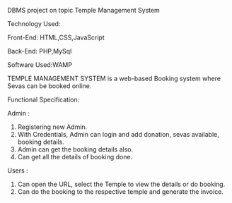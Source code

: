 DBMS project on topic Temple Management System

Technology Used:

Front-End: HTML,CSS,JavaScript

Back-End: PHP,MySql

Software Used:WAMP

TEMPLE MANAGEMENT SYSTEM is a web-based Booking system where Sevas can be booked online.

Functional Specification:

Admin :
1. Registering new Admin.
2. With Credentials, Admin can login and add donation, sevas available, booking details.
3. Admin can get the booking details also.
4. Can get all the details of booking done.

Users :
1. Can open the URL, select the Temple to view the details or do booking.
2. Can do the booking to the respective temple and generate the invoice.
